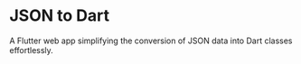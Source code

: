 # JSON to Dart

A Flutter web app simplifying the conversion of JSON data into Dart classes effortlessly.